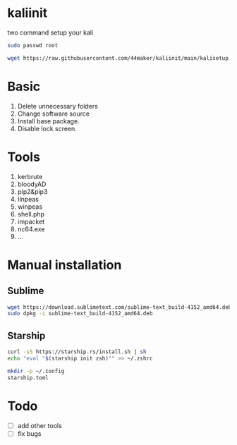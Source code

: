 # kaliinit
two command setup your kali
```bash
sudo passwd root
```
```bash
wget https://raw.githubusercontent.com/44maker/kaliinit/main/kalisetup.sh && chmod +x kalisetup.sh && bash kalisetup.sh
```
# Basic 
1. Delete unnecessary folders
2. Change software source
3. Install base package.
4. Disable lock screen.

# Tools
1. kerbrute
2. bloodyAD
3. pip2&pip3
4. linpeas
5. winpeas
6. shell.php
7. impacket
8. nc64.exe
9. ...
# Manual installation
## Sublime
```bash
wget https://download.sublimetext.com/sublime-text_build-4152_amd64.deb
sudo dpkg -i sublime-text_build-4152_amd64.deb
```
## Starship
```bash
curl -sS https://starship.rs/install.sh | sh
echo "eval "$(starship init zsh)"" >> ~/.zshrc

mkdir -p ~/.config
starship.toml
```

# Todo
- [ ] add other tools
- [ ] fix bugs
